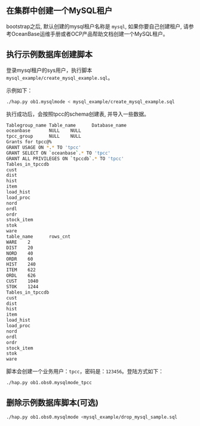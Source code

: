## 在集群中创建一个MySQL租户

bootstrap之后, 默认创建的mysql租户名称是 `mysql`, 如果你要自己创建租户, 请参考OceanBase运维手册或者OCP产品帮助文档创建一个MySQL租户。  

## 执行示例数据库创建脚本

登录mysql租户的sys用户，执行脚本`mysql_example/create_mysql_example.sql`。


示例如下：

```bash
./hap.py ob1.mysqlmode < mysql_example/create_mysql_example.sql
```

执行成功后，会按照tpcc的schema创建表, 并导入一些数据。

```bash
Tablegroup_name Table_name      Database_name
oceanbase       NULL    NULL
tpcc_group      NULL    NULL
Grants for tpcc@%
GRANT USAGE ON *.* TO 'tpcc'
GRANT SELECT ON `oceanbase`.* TO 'tpcc'
GRANT ALL PRIVILEGES ON `tpccdb`.* TO 'tpcc'
Tables_in_tpccdb
cust
dist
hist
item
load_hist
load_proc
nord
ordl
ordr
stock_item
stok
ware
table_name      rows_cnt
WARE    2
DIST    20
NORD    40
ORDR    60
HIST    240
ITEM    622
ORDL    626
CUST    1040
STOK    1244
Tables_in_tpccdb
cust
dist
hist
item
load_hist
load_proc
nord
ordl
ordr
stock_item
stok
ware
```

脚本会创建一个业务用户：`tpcc`，密码是：`123456`。登陆方式如下：

```bash
./hap.py ob1.obs0.mysqlmode_tpcc
```

##  删除示例数据库脚本(可选)

```bash
./hap.py ob1.obs0.mysqlmode <mysql_example/drop_mysql_sample.sql
```